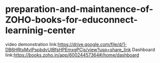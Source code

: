 # preparation-and-maintanence-of-ZOHO-books-for-educonnect-learninig-center
video demonstration link:https://drive.google.com/file/d/1-DB6HRtxMvIPspbdvUIBfsHPEmxgPCjs/view?usp=share_link
Dashboard link:https://books.zoho.in/app/60024457364#/home/dashboard
